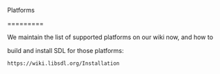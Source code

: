 Platforms
=========

We maintain the list of supported platforms on our wiki now, and how to
build and install SDL for those platforms:

    https://wiki.libsdl.org/Installation

